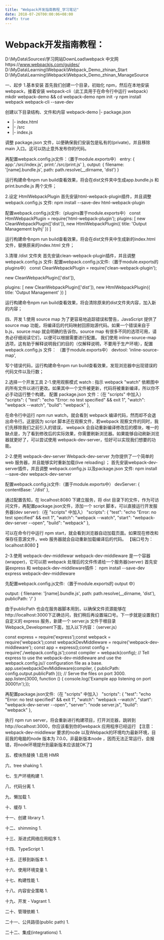 ```yaml
---
title: "Webpack开发指南教程_学习笔记"
date: 2018-07-26T00:00:06+08:00
draft: true
---
```


# Webpack开发指南教程：
D:\MyData\Sources\学习网站DownLoad\webpack 中文网https://www.webpackjs.com/guides/
D:\MyData\Learning\Webpack\Webpack_Demo_zhinan_Start
D:\MyData\Learning\Webpack\Webpack_Demo_zhinan_ManageSource

一、起步
1.基本安装
首先我们创建一个目录，初始化 npm，然后在本地安装 webpack，接着安装 webpack-cli（此工具用于在命令行中运行 webpack）
mkdir webpack-demo && cd webpack-demo
npm init -y
npm install webpack webpack-cli --save-dev

创建以下目录结构、文件和内容
webpack-demo
  |- package.json
+ |- index.html
+ |- /src
+   |- index.js

调整 package.json 文件，以便确保我们安装包是私有的(private)，并且移除 main 入口。这可以防止意外发布你的代码。
<script> 标签之间存在隐式依赖关系。index.js 文件执行之前，还依赖于页面中引入的 lodash。之所以说是隐式的是因为 index.js 并未显式声明需要引入 lodash，只是假定推测已经存在一个全局变量 _ 。

2.创建一个 bundle 文件
要在 index.js 中打包 lodash 依赖，我们需要在本地安装 library：
npm install --save lodash

在安装一个要打包到生产环境的安装包时，你应该使用 npm install --save，如果你在安装一个用于开发环境的安装包（例如，linter, 测试库等），你应该使用 npm install --save-dev。

在我们的脚本 src/index.js 中 import lodash：
import _ from 'lodash';

3.使用一个配置文件：webpack.config.js
文件内容如下：
const path = require('path');
module.exports = {
  entry: './src/index.js',
  output: {
    filename: 'bundle.js',
    path: path.resolve(__dirname, 'dist')
  }};

4.命令简化：package.json

"scripts": {
      "test": "echo \"Error: no test specified\" && exit 1",
      "build": "webpack --config webpack.config.js"
    },
运行以下命令，然后看看你的脚本别名是否正常运行：npm run build

二、管理资源
1.安装:修改title为——<title>Asset Management</title>
2.加载CSS：
在 module 配置中安装并添加 style-loader 和 css-loader：
npm install --save-dev style-loader css-loader

再配置webpack.config.js文件：（置于module.exports中）
module: {
    rules: [{
        test: /\.css$/,
        use: [
'            style-loader',
            'css-loader'
        ]
    }]
}

在项目中添加一个新的 style.css 文件，并将其导入到我们的 index.js 中，运行构建命令 npm run build查看效果；

3.加载图片
背景和图标这些图片使用 file-loader，我们可以轻松地将这些内容混合到 CSS中，在 module 配置中安装并添加 file-loader：
npm install --save-dev file-loader

再配置webpack.config.js文件：（置于module.exports中）
{
    test: /\.(png|svg|jpg|gif)$/,
    use: [
        'file-loader'
    ]
}

在项目中添加一个图像icon.png，并将其导入到我们的 index.js 中,在css中设置背景图片，或者在页面中加入图片，运行构建命令npm run build查看效果；
background: url('./icon.png');
或者：
//将图像添加到我们现有的 div。
   var myIcon = new Image();
   myIcon.src = Icon;
   element.appendChild(myIcon);

4.加载字体（略）

5.加载数据
加载的有用资源还有数据，如 JSON 文件，CSV、TSV 和 XML。类似于 NodeJS，JSON 支持实际上是内置的，也就是说 import Data from './data.json' 默认将正常运行。要导入 CSV、TSV 和 XML，你可以使用 csv-loader 和 xml-loader,在 module 配置中安装并添加loader 和 xml-loader:
npm install --save-dev csv-loader xml-loader

再配置webpack.config.js文件：（置于module.exports中）
{
    test: /\.(csv|tsv)$/,
    use: [
    'csv-loader'
    ]
},
{
    test: /\.xml$/,
    use: [
        'xml-loader'
    ]
}
在项目中添加一个文件data.xml，并将其导入到我们的 index.js 中,在页面中加入，运行构建命令npm run build查看效果；
import Data from './data.xml';
console.log(Data);

6.补充： CSS 处理器风格 - postcss, sass 和 less 等
（1）sass转css
在 module 配置中安装并添加 sass-loader 和 node-sass:
npm install sass-loader node-sass --save-dev

再配置webpack.config.js文件：（置于module.exports的module中）
{
    test: /\.scss$/,
    use: [{
    loader: "style-loader" // 将 JS 字符串生成为 style 节点
    }, {
        loader: "css-loader" // 将 CSS 转化成 CommonJS 模块
    }, {
        loader: "sass-loader" // 将 Sass 编译成 CSS
    }]
}

在项目中添加一个文件。。。


（2）less转css
在 module 配置中安装并添加 sass-loader 和 node-sass:
npm install --save-dev less-loader less

再配置webpack.config.js文件：（置于module.exports的module中）
 {
    test: /\.less$/,
    use: [{
        loader: "style-loader" // creates style nodes from JS strings
    }, {
        loader: "css-loader" // translates CSS into CommonJS
    }, {
        loader: "less-loader" // compiles Less to CSS
    }]
}

在项目中添加一个文件。。。


三、管理输出
1.预先准备
先在项目中src文件夹下添加一个文件 print.js， 并添加一些逻辑；
例：export default function printMe() { console.log('I get called from print.js!');}

再在 src/index.js 文件中引入并使用这个函数：
import printMe from './print.js';

var btn = document.createElement('button');
btn.innerHTML = 'Click me and check the console!';
btn.onclick = printMe;
element.appendChild(btn);

再更新 dist/index.html 文件，来为 webpack 分离入口做好准备：
<script src="./print.bundle.js"></script>
<script src="./app.bundle.js"></script>

再配置webpack.config.js文件：（置于module.exports中）
entry: {
    app:'./src/index.js',
    print:'./src/print.js'
},
output: {
    filename: '[name].bundle.js',
    path: path.resolve(__dirname, 'dist')
}

运行构建命令npm run build查看效果，将会在dist文件夹中生成app.bundle.js 和print.bundle.js 两个文件；

2.设定 HtmlWebpackPlugin
首先安装html-webpack-plugin插件，并且调整 webpack.config.js 文件:
npm install --save-dev html-webpack-plugin

配置webpack.config.js文件:（plugins置于module.exports中）
const HtmlWebpackPlugin = require('html-webpack-plugin');
plugins: [
    new CleanWebpackPlugin(['dist']),
    new HtmlWebpackPlugin({
        title: 'Output Management bylhj'
    })
]

运行构建命令npm run build查看效果，将会在dist文件夹中生成新的index.html 文件，替换原来的index.html 文件；

3.清理 /dist 文件夹
首先安装clean-webpack-plugin插件，并且调整 webpack.config.js 文件:
配置webpack.config.js文件:（置于module.exports的plugins中）
const CleanWebpackPlugin = require('clean-webpack-plugin');

new CleanWebpackPlugin(['dist']),

plugins: [
     new CleanWebpackPlugin(['dist']),
     new HtmlWebpackPlugin({
        title: 'Output Management'
     })
]

运行构建命令npm run build查看效果，将会清除原来的dist文件夹内容，加入新的内容；


四、开发
1.使用 source map
为了更容易地追踪错误和警告，JavaScript 提供了 source map 功能，将编译后的代码映射回原始源代码。如果一个错误来自于 b.js，source map 就会明确的告诉你。source map 有很多不同的选项可用，请务必仔细阅读它们，以便可以根据需要进行配置。
我们使用 inline-source-map 选项，这有助于解释说明我们的目的（仅解释说明，不要用于生产环境），配置 webpack.config.js 文件：
（置于module.exports中）
devtool: 'inline-source-map',

写个错误代码，运行构建命令npm run build查看效果，发现浏览器中出现错误的代码文件以及行数；

2.选择一个开发工具
2-1.使用观察模式 watch :
指示 webpack "watch" 依赖图中的所有文件以进行更改。如果其中一个文件被更新，代码将被重新编译，所以你不必手动运行整个构建。
配置 package.json 文件：（在 "scripts" 中加入）
"scripts": {
      "test": "echo \"Error: no test specified\" && exit 1",
      "watch": "webpack --watch",
      "build": "webpack"
    },

在命令行中运行 npm run watch，就会看到 webpack 编译代码，然而却不会退出命令行。这是因为 script 脚本还在观察文件，若webpack 观察文件的同时，我们先移除我们之前引入的错误， webpack 会自动重新编译修改后的模块，唯一的缺点是，为了看到修改后的实际效果，你需要刷新浏览器。如果能够自动刷新浏览器就更好了，可以尝试使用 webpack-dev-server，恰好可以实现我们想要的功能。

2-2.使用 webpack-dev-server
Webpack-dev-server 为你提供了一个简单的 web 服务器，并且能够实时重新加载(live reloading）；
首先安装webpack-dev-server插件，并且调整 webpack.config.js 以及package.json 文件:
npm install --save-dev webpack-dev-server

配置webpack.config.js文件:（置于module.exports中）
devServer: {
    contentBase: './dist'
},

通过配置告知，在 localhost:8080 下建立服务，将 dist 目录下的文件，作为可访问文件，再配置package.json文件，添加一个 script 脚本，可以直接运行开发服务器(dev server):（在 "scripts" 中加入）
"scripts": {
      "test": "echo \"Error: no test specified\" && exit 1",
      "watch": "webpack --watch",
     "start": "webpack-dev-server --open",
      "build": "webpack"
    },

可以在命令行中运行 npm start，就会看到浏览器自动加载页面。如果现在修改和保存任意源文件，web 服务器就会自动重新加载编译后的代码。
【端口号为： localhost:8080 】

2-3.使用 webpack-dev-middlewar
webpack-dev-middleware 是一个容器(wrapper)，它可以把 webpack 处理后的文件传递给一个服务器(server)
首先安装express 和 webpack-dev-middleware插件：
npm install --save-dev express webpack-dev-middleware

先配置webpack.config.js文件:（置于module.exports的 output 中）

output: {
      filename: '[name].bundle.js',
      path: path.resolve(__dirname, 'dist'),
      publicPath: '/'
 }

由于publicPath 也会在服务器脚本用到，以确保文件资源能够在http://localhost:3000下正确访问，我们稍后再设置端口号。下一步就是设置我们自定义的 express 服务，新建一个 server.js 文件于根目录Webpack_Development下面，加入以下内容：（server.js）

const express = require('express');const webpack = require('webpack');const webpackDevMiddleware = require('webpack-dev-middleware');
const app = express();const config = require('./webpack.config.js');const compiler = webpack(config);
// Tell express to use the webpack-dev-middleware and use the webpack.config.js// configuration file as a base.
app.use(webpackDevMiddleware(compiler, {
  publicPath: config.output.publicPath
}));
// Serve the files on port 3000.
app.listen(3000, function () {
  console.log('Example app listening on port 3000!\n');});

再配置package.json文件:（在 "scripts" 中加入）
"scripts": {
      "test": "echo \"Error: no test specified\" && exit 1",
      "watch": "webpack --watch",
      "start": "webpack-dev-server --open",
      "server": "node server.js",
      "build": "webpack"
    },

执行 npm run server，将会重新进行构建项目，打开浏览器，跳转到 http://localhost:3000，你应该看到你的webpack 应用程序已经运行
【注意：webpack-dev-middlewar 要求的node 以及Webpack的环境均为最新环境，目前我的电脑的node 版本为 7.0.0，非最新版本node ，因而无法正常运行，会报错，将node环境提升到最新版本应该就OK了】


五、模块热替换
1.启用 HMR


六、tree shaking
1.


七、生产环境构建
1.

八、代码分离
1.

九、懒加载
1.

十、缓存
1.

十一、创建 library
1.


十二、shimming
1.

十三、渐进式网络应用程序
1.

十四、TypeScript
1.

十五、迁移到新版本
1.

十六、使用环境变量
1.


十七、构建性能
1.

十八、内容安全策略
1.

十九、开发 - Vagrant
1.

二十、管理依赖
1.

二十一、公共路径(public path)
1.


二十二、集成(integrations)
1.





